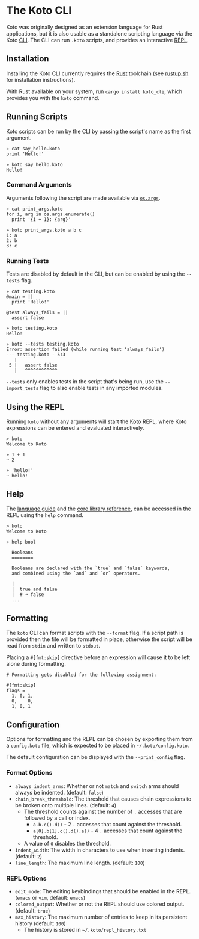 # The Koto CLI

Koto was originally designed as an extension language for Rust applications,
but it is also usable as a standalone scripting language via the Koto [CLI][cli].
The CLI can run `.koto` scripts, and provides an interactive [REPL][repl].

## Installation

Installing the Koto CLI currently requires the [Rust][rust] toolchain
(see [rustup.sh][rustup] for installation instructions).

With Rust available on your system, run `cargo install koto_cli`,
which provides you with the `koto` command.

## Running Scripts

Koto scripts can be run by the CLI by passing the script's name as the first argument.

```
» cat say_hello.koto
print 'Hello!'

» koto say_hello.koto
Hello!
```

### Command Arguments

Arguments following the script are made available via [`os.args`][os-args].

```
» cat print_args.koto
for i, arg in os.args.enumerate()
  print '{i + 1}: {arg}'

» koto print_args.koto a b c
1: a
2: b
3: c
```

### Running Tests

Tests are disabled by default in the CLI, but can be enabled by using the `--tests` flag.

```
» cat testing.koto
@main = ||
  print 'Hello!'

@test always_fails = ||
  assert false

» koto testing.koto
Hello!

» koto --tests testing.koto
Error: assertion failed (while running test 'always_fails')
--- testing.koto - 5:3
   |
 5 |   assert false
   |   ^^^^^^^^^^^^
```

`--tests` only enables tests in the script that's being run,
use the `--import_tests` flag to also enable tests in any imported modules.

## Using the REPL

Running `koto` without any arguments will start the Koto REPL,
where Koto expressions can be entered and evaluated interactively.

```
> koto
Welcome to Koto

» 1 + 1
➝ 2

» 'hello!'
➝ hello!
```

## Help

The [language guide][guide] and the [core library reference][core],
can be accessed in the REPL using the `help` command.

```
> koto
Welcome to Koto

» help bool

  Booleans
  ========

  Booleans are declared with the `true` and `false` keywords,
  and combined using the `and` and `or` operators.

  |
  |  true and false
  |  # ➝ false
  ...
```

## Formatting

The `koto` CLI can format scripts with the `--format` flag.
If a script path is provided then the file will be formatted in place,
otherwise the script will be read from `stdin` and written to `stdout`.

Placing a `#[fmt:skip]` directive before an expression will cause it to be left alone during formatting.

```koto
# Formatting gets disabled for the following assignment:

#[fmt:skip]
flags =
  1, 0, 1,
  0,    0,
  1, 0, 1
```

## Configuration

Options for formatting and the REPL can be chosen by exporting them from a `config.koto` file, which is expected to be placed in `~/.koto/config.koto`.

The default configuration can be displayed with the `--print_config` flag.

### Format Options

- `always_indent_arms`: Whether or not `match` and `switch` arms should always be indented. (default: `false`)
- `chain_break_threshold`: The threshold that causes chain expressions to be broken onto multiple lines. (default: `4`)
  - The threshold counts against the number of `.` accesses that are followed by a call or index.
    - `a.b.c().d()` - 2 `.` accesses that count against the threshold.
    - `a[0].b[1].c().d().e()` - 4 `.` accesses that count against the threshold.
  - A value of `0` disables the threshold.
- `indent_width`: The width in characters to use when inserting indents. (default: `2`)
- `line_length`: The maximum line length. (default: `100`)

### REPL Options

- `edit_mode`: The editing keybindings that should be enabled in the REPL. (`emacs` or `vim`, default: `emacs`)
- `colored_output`: Whether or not the REPL should use colored output. (default: `true`)
- `max_history`: The maximum number of entries to keep in its persistent history (default: `100`)
  - The history is stored in `~/.koto/repl_history.txt`


[cli]: https://en.wikipedia.org/wiki/Command-line_interface
[core]: ./core_lib/
[os-args]: ./core_lib/os.md#args
[guide]: ./language_guide.md
[repl]: https://en.wikipedia.org/wiki/Read–eval–print_loop
[rust]: https://rust-lang.org
[rustup]: https://rustup.sh
